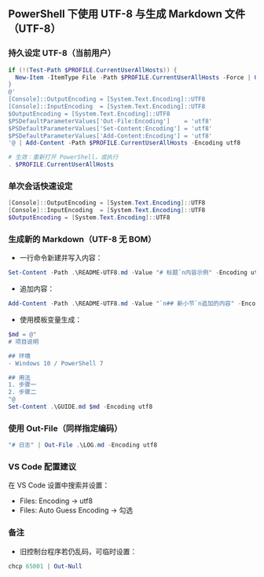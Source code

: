 ## PowerShell 下使用 UTF-8 与生成 Markdown 文件（UTF-8）

### 持久设定 UTF-8（当前用户）
```powershell
if (!(Test-Path $PROFILE.CurrentUserAllHosts)) {
  New-Item -ItemType File -Path $PROFILE.CurrentUserAllHosts -Force | Out-Null
}
@'
[Console]::OutputEncoding = [System.Text.Encoding]::UTF8
[Console]::InputEncoding  = [System.Text.Encoding]::UTF8
$OutputEncoding = [System.Text.Encoding]::UTF8
$PSDefaultParameterValues['Out-File:Encoding']    = 'utf8'
$PSDefaultParameterValues['Set-Content:Encoding'] = 'utf8'
$PSDefaultParameterValues['Add-Content:Encoding'] = 'utf8'
'@ | Add-Content -Path $PROFILE.CurrentUserAllHosts -Encoding utf8

# 生效：重新打开 PowerShell，或执行
. $PROFILE.CurrentUserAllHosts
```

### 单次会话快速设定
```powershell
[Console]::OutputEncoding = [System.Text.Encoding]::UTF8
[Console]::InputEncoding  = [System.Text.Encoding]::UTF8
$OutputEncoding = [System.Text.Encoding]::UTF8
```

### 生成新的 Markdown（UTF-8 无 BOM）
- 一行命令新建并写入内容：
```powershell
Set-Content -Path .\README-UTF8.md -Value "# 标题`n内容示例" -Encoding utf8
```

- 追加内容：
```powershell
Add-Content -Path .\README-UTF8.md -Value "`n## 新小节`n追加的内容" -Encoding utf8
```

- 使用模板变量生成：
```powershell
$md = @"
# 项目说明

## 环境
- Windows 10 / PowerShell 7

## 用法
1. 步骤一
2. 步骤二
"@
Set-Content .\GUIDE.md $md -Encoding utf8
```

### 使用 Out-File（同样指定编码）
```powershell
"# 日志" | Out-File .\LOG.md -Encoding utf8
```

### VS Code 配置建议
在 VS Code 设置中搜索并设置：
- Files: Encoding -> utf8
- Files: Auto Guess Encoding -> 勾选

### 备注
- 旧控制台程序若仍乱码，可临时设置：
```powershell
chcp 65001 | Out-Null
```


